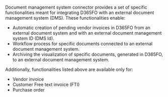 Document management system connector provides a set of specific functionalities meant for integrating D365FO with an external document management system (DMS). These functionalities enable:
- Automatic creation of pending vendor invoices in D365FO from an external document system and with an external document management system ID (DMS Id).
- Workflow process for specific documents connected to an external document management system.
- Archiving the visualization of specific documents, generated in D365FO, to an external document management system.

Additionally, functionalities listed above are available only for:
- Vendor invoice
- Customer Free text invoice (FTI)
- Purchase order
